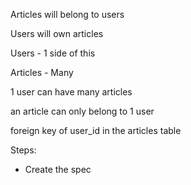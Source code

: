 Articles will belong to users

Users will own articles

Users - 1 side of this

Articles - Many

1 user can have many articles

an article can only belong to 1 user

foreign key of user_id in the articles table

Steps:  

- Create the spec